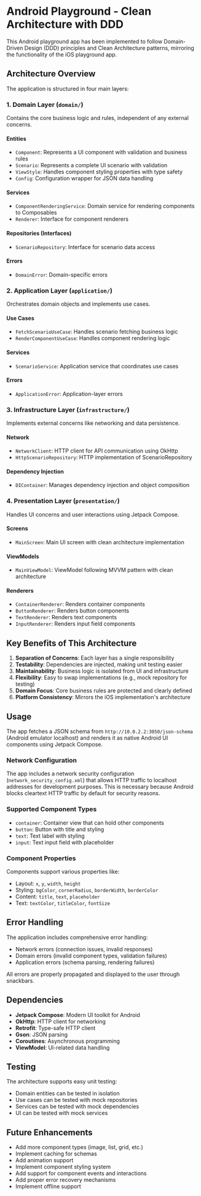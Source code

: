 # Android Playground - Clean Architecture with DDD

This Android playground app has been implemented to follow Domain-Driven Design (DDD) principles and Clean Architecture patterns, mirroring the functionality of the iOS playground app.

## Architecture Overview

The application is structured in four main layers:

### 1. Domain Layer (`domain/`)

Contains the core business logic and rules, independent of any external concerns.

#### Entities

- `Component`: Represents a UI component with validation and business rules
- `Scenario`: Represents a complete UI scenario with validation
- `ViewStyle`: Handles component styling properties with type safety
- `Config`: Configuration wrapper for JSON data handling

#### Services

- `ComponentRenderingService`: Domain service for rendering components to Composables
- `Renderer`: Interface for component renderers

#### Repositories (Interfaces)

- `ScenarioRepository`: Interface for scenario data access

#### Errors

- `DomainError`: Domain-specific errors

### 2. Application Layer (`application/`)

Orchestrates domain objects and implements use cases.

#### Use Cases

- `FetchScenarioUseCase`: Handles scenario fetching business logic
- `RenderComponentUseCase`: Handles component rendering logic

#### Services

- `ScenarioService`: Application service that coordinates use cases

#### Errors

- `ApplicationError`: Application-layer errors

### 3. Infrastructure Layer (`infrastructure/`)

Implements external concerns like networking and data persistence.

#### Network

- `NetworkClient`: HTTP client for API communication using OkHttp
- `HttpScenarioRepository`: HTTP implementation of ScenarioRepository

#### Dependency Injection

- `DIContainer`: Manages dependency injection and object composition

### 4. Presentation Layer (`presentation/`)

Handles UI concerns and user interactions using Jetpack Compose.

#### Screens

- `MainScreen`: Main UI screen with clean architecture implementation

#### ViewModels

- `MainViewModel`: ViewModel following MVVM pattern with clean architecture

#### Renderers

- `ContainerRenderer`: Renders container components
- `ButtonRenderer`: Renders button components
- `TextRenderer`: Renders text components
- `InputRenderer`: Renders input field components

## Key Benefits of This Architecture

1. **Separation of Concerns**: Each layer has a single responsibility
2. **Testability**: Dependencies are injected, making unit testing easier
3. **Maintainability**: Business logic is isolated from UI and infrastructure
4. **Flexibility**: Easy to swap implementations (e.g., mock repository for testing)
5. **Domain Focus**: Core business rules are protected and clearly defined
6. **Platform Consistency**: Mirrors the iOS implementation's architecture

## Usage

The app fetches a JSON schema from `http://10.0.2.2:3050/json-schema` (Android emulator localhost) and renders it as native Android UI components using Jetpack Compose.

### Network Configuration

The app includes a network security configuration (`network_security_config.xml`) that allows HTTP traffic to localhost addresses for development purposes. This is necessary because Android blocks cleartext HTTP traffic by default for security reasons.

### Supported Component Types

- `container`: Container view that can hold other components
- `button`: Button with title and styling
- `text`: Text label with styling
- `input`: Text input field with placeholder

### Component Properties

Components support various properties like:

- Layout: `x`, `y`, `width`, `height`
- Styling: `bgColor`, `cornerRadius`, `borderWidth`, `borderColor`
- Content: `title`, `text`, `placeholder`
- Text: `textColor`, `titleColor`, `fontSize`

## Error Handling

The application includes comprehensive error handling:

- Network errors (connection issues, invalid responses)
- Domain errors (invalid component types, validation failures)
- Application errors (schema parsing, rendering failures)

All errors are properly propagated and displayed to the user through snackbars.

## Dependencies

- **Jetpack Compose**: Modern UI toolkit for Android
- **OkHttp**: HTTP client for networking
- **Retrofit**: Type-safe HTTP client
- **Gson**: JSON parsing
- **Coroutines**: Asynchronous programming
- **ViewModel**: UI-related data handling

## Testing

The architecture supports easy unit testing:

- Domain entities can be tested in isolation
- Use cases can be tested with mock repositories
- Services can be tested with mock dependencies
- UI can be tested with mock services

## Future Enhancements

- Add more component types (image, list, grid, etc.)
- Implement caching for schemas
- Add animation support
- Implement component styling system
- Add support for component events and interactions
- Add proper error recovery mechanisms
- Implement offline support
